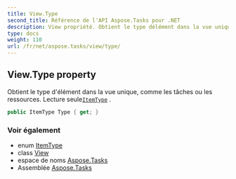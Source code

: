 ```yaml
---
title: View.Type
second_title: Référence de l'API Aspose.Tasks pour .NET
description: View propriété. Obtient le type délément dans la vue unique comme les tâches ou les ressources. Lecture seuleItemType .
type: docs
weight: 110
url: /fr/net/aspose.tasks/view/type/
---
```

## View.Type property

Obtient le type d'élément dans la vue unique, comme les tâches ou les ressources. Lecture seule[`ItemType`](../../itemtype/) .

```csharp
public ItemType Type { get; }
```

### Voir également

* enum [ItemType](../../itemtype/)
* class [View](../)
* espace de noms [Aspose.Tasks](../../view/)
* Assemblée [Aspose.Tasks](../../../)


